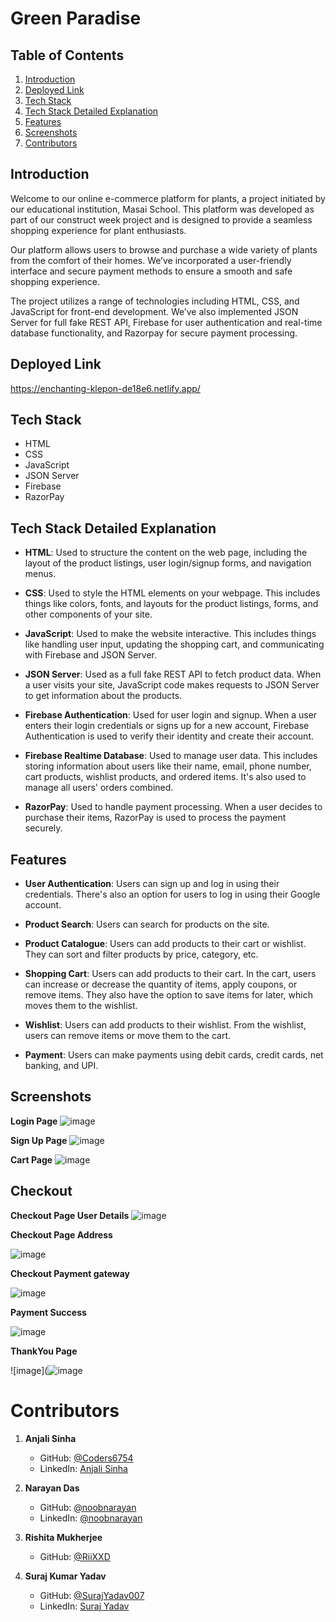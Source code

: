 # Green Paradise

## Table of Contents

1. [Introduction](#introduction)
2. [Deployed Link](#deployed-link)
3. [Tech Stack](#tech-stack)
4. [Tech Stack Detailed Explanation](#tech-stack-detailed-explanation)
5. [Features](#features)
6. [Screenshots](#screenshots)
7. [Contributors](#contributors)

## Introduction

Welcome to our online e-commerce platform for plants, a project initiated by our educational institution, Masai School. This platform was developed as part of our construct week project and is designed to provide a seamless shopping experience for plant enthusiasts.

Our platform allows users to browse and purchase a wide variety of plants from the comfort of their homes. We’ve incorporated a user-friendly interface and secure payment methods to ensure a smooth and safe shopping experience.

The project utilizes a range of technologies including HTML, CSS, and JavaScript for front-end development. We’ve also implemented JSON Server for full fake REST API, Firebase for user authentication and real-time database functionality, and Razorpay for secure payment processing.

## Deployed Link

https://enchanting-klepon-de18e6.netlify.app/

## Tech Stack

- HTML
- CSS
- JavaScript
- JSON Server
- Firebase
- RazorPay

## Tech Stack Detailed Explanation

- **HTML**: Used to structure the content on the web page, including the layout of the product listings, user login/signup forms, and navigation menus.

- **CSS**: Used to style the HTML elements on your webpage. This includes things like colors, fonts, and layouts for the product listings, forms, and other components of your site.

- **JavaScript**: Used to make the website interactive. This includes things like handling user input, updating the shopping cart, and communicating with Firebase and JSON Server.

- **JSON Server**: Used as a full fake REST API to fetch product data. When a user visits your site, JavaScript code makes requests to JSON Server to get information about the products.

- **Firebase Authentication**: Used for user login and signup. When a user enters their login credentials or signs up for a new account, Firebase Authentication is used to verify their identity and create their account.

- **Firebase Realtime Database**: Used to manage user data. This includes storing information about users like their name, email, phone number, cart products, wishlist products, and ordered items. It's also used to manage all users' orders combined.

- **RazorPay**: Used to handle payment processing. When a user decides to purchase their items, RazorPay is used to process the payment securely.

## Features

- **User Authentication**: Users can sign up and log in using their credentials. There's also an option for users to log in using their Google account.

- **Product Search**: Users can search for products on the site.

- **Product Catalogue**: Users can add products to their cart or wishlist. They can sort and filter products by price, category, etc.

- **Shopping Cart**: Users can add products to their cart. In the cart, users can increase or decrease the quantity of items, apply coupons, or remove items. They also have the option to save items for later, which moves them to the wishlist.

- **Wishlist**: Users can add products to their wishlist. From the wishlist, users can remove items or move them to the cart.

- **Payment**: Users can make payments using debit cards, credit cards, net banking, and UPI.

## Screenshots

**Login Page**
![image](https://github.com/Coders6754/Green-Paradise/assets/128929403/727d383f-2de2-4081-aadd-d594750adcad)

**Sign Up Page**
![image](https://github.com/Coders6754/Green-Paradise/assets/128929403/13e61eec-aac2-48d1-9e64-458a27219e7f)

**Cart Page**
![image](https://github.com/Coders6754/Green-Paradise/assets/128929403/4dc0c303-c502-48b3-aa9b-4c4d00862f8a)


## Checkout

**Checkout Page User Details**
![image](https://github.com/Coders6754/Green-Paradise/assets/128929403/fcff9727-2d80-4b7b-8e37-8765369fc1b3)

**Checkout Page Address**

![image](https://github.com/Coders6754/Green-Paradise/assets/128929403/37d147ce-6856-4cd8-9c55-9aecb1b82df3)


**Checkout Payment gateway**

![image](https://github.com/Coders6754/Green-Paradise/assets/128929403/10a87761-638c-4fe2-9062-39311604e11a)

**Payment Success**

![image](https://github.com/Coders6754/Green-Paradise/assets/128929403/31924710-541d-4137-99ae-78a769f212f8)

**ThankYou Page**

![image](![image](https://github.com/Coders6754/Green-Paradise/assets/128929403/d69a40de-64b2-42d5-983c-7c0d2e91378f)

# Contributors
1. **Anjali Sinha**

   - GitHub: [@Coders6754](https://github.com/Coders6754)
   - LinkedIn: [Anjali Sinha](https://www.linkedin.com/in/anjali-sinha-60528b22b/)


2. **Narayan Das**

   - GitHub: [@noobnarayan](https://github.com/noobnarayan)
   - LinkedIn: [@noobnarayan](https://www.linkedin.com/in/noobnarayan)
  

3. **Rishita Mukherjee**

   - GitHub: [@RiiXXD](https://github.com/RiiXXD)

4. **Suraj Kumar Yadav**
   - GitHub: [@SurajYadav007](https://github.com/SurajYadav007)
   - LinkedIn: [Suraj Yadav](https://www.linkedin.com/in/suraj-yadav-387bb7253/)
